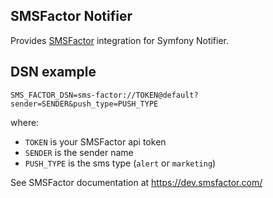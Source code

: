 SMSFactor Notifier
-------------------

Provides [SMSFactor](https://www.smsfactor.com/) integration for Symfony Notifier.

DSN example
-----------

```
SMS_FACTOR_DSN=sms-factor://TOKEN@default?sender=SENDER&push_type=PUSH_TYPE
```

where:

 - `TOKEN` is your SMSFactor api token
 - `SENDER` is the sender name
 - `PUSH_TYPE` is the sms type (`alert` or `marketing`)

See SMSFactor documentation at https://dev.smsfactor.com/
